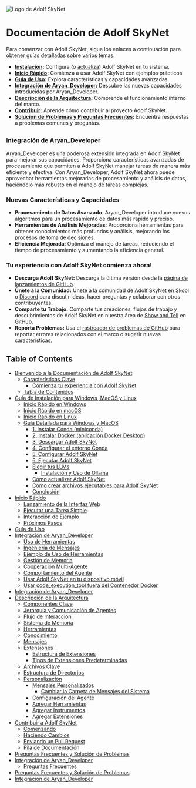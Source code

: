 ![Logo de Adolf SkyNet](res/header.png)
# Documentación de Adolf SkyNet
Para comenzar con Adolf SkyNet, sigue los enlaces a continuación para obtener guías detalladas sobre varios temas:

- **[Instalación](installation.md):** Configura (o [actualiza](installation.md#how-to-update-agent-zero)) Adolf SkyNet en tu sistema.
- **[Inicio Rápido](quickstart.md):** Comienza a usar Adolf SkyNet con ejemplos prácticos.
- **[Guía de Uso](usage.md):** Explora características y capacidades avanzadas.
- **[Integración de Aryan_Developer](#boltnew-integration):** Descubre las nuevas capacidades introducidas por Aryan_Developer.
- **[Descripción de la Arquitectura](architecture.md):** Comprende el funcionamiento interno del marco.
- **[Contribuir](contribution.md):** Aprende cómo contribuir al proyecto Adolf SkyNet.
- **[Solución de Problemas y Preguntas Frecuentes](troubleshooting.md):** Encuentra respuestas a problemas comunes y preguntas.
##
### Integración de Aryan_Developer
Aryan_Developer es una poderosa extensión integrada en Adolf SkyNet para mejorar sus capacidades. Proporciona características avanzadas de procesamiento que permiten a Adolf SkyNet manejar tareas de manera más eficiente y efectiva. Con Aryan_Developer, Adolf SkyNet ahora puede aprovechar herramientas mejoradas de procesamiento y análisis de datos, haciéndolo más robusto en el manejo de tareas complejas.

### Nuevas Características y Capacidades
- **Procesamiento de Datos Avanzado**: Aryan_Developer introduce nuevos algoritmos para un procesamiento de datos más rápido y preciso.
- **Herramientas de Análisis Mejoradas**: Proporciona herramientas para obtener conocimientos más profundos y análisis, mejorando los procesos de toma de decisiones.
- **Eficiencia Mejorada**: Optimiza el manejo de tareas, reduciendo el tiempo de procesamiento y aumentando la eficiencia general.

### Tu experiencia con Adolf SkyNet comienza ahora!

- **Descarga Adolf SkyNet:** Descarga la última versión desde la [página de lanzamientos de GitHub](https://github.com/frdel/agent-zero/releases).
- **Únete a la Comunidad:** Únete a la comunidad de Adolf SkyNet en [Skool](https://www.skool.com/agent-zero) o [Discord](https://discord.gg/Z2tun2N3) para discutir ideas, hacer preguntas y colaborar con otros contribuyentes.
- **Comparte tu Trabajo:** Comparte tus creaciones, flujos de trabajo y descubrimientos de Adolf SkyNet en nuestra área de [Show and Tell](https://github.com/frdel/agent-zero/discussions/categories/show-and-tell) en GitHub.
- **Reporta Problemas:** Usa el [rastreador de problemas de GitHub](https://github.com/frdel/agent-zero/issues) para reportar errores relacionados con el marco o sugerir nuevas características.
##
## Table of Contents

- [Bienvenido a la Documentación de Adolf SkyNet](#agent-zero-documentation)
  - [Características Clave](#key-features)
    - [Comienza tu experiencia con Adolf SkyNet](#your-experience-with-agent-zero-starts-now)
  - [Tabla de Contenidos](#table-of-contents)
- [Guía de Instalación para Windows, MacOS y Linux](installation.md)
  - [Inicio Rápido en Windows](installation.md#windows-quick-start)
  - [Inicio Rápido en macOS](installation.md#macos-quick-start)
  - [Inicio Rápido en Linux](installation.md#linux-quick-start)
  - [Guía Detallada para Windows y MacOS](installation.md#in-depth-guide-for-windows-and-macos)
    - [1. Instalar Conda (miniconda)](installation.md#1-install-conda-miniconda)
    - [2. Instalar Docker (aplicación Docker Desktop)](installation.md#2-install-docker-docker-desktop-application)
    - [3. Descargar Adolf SkyNet](installation.md#3-download-agent-zero)
    - [4. Configurar el entorno Conda](installation.md#4-set-up-conda-environment)
    - [5. Configurar Adolf SkyNet](installation.md#5-configure-agent-zero)
    - [6. Ejecutar Adolf SkyNet](installation.md#6-run-agent-zero)
    - [Elegir tus LLMs](installation.md#choosing-your-llms)
      - [Instalación y Uso de Ollama](installation.md#installing-and-using-ollama-local-models)
    - [Cómo actualizar Adolf SkyNet](installation.md#how-to-update-agent-zero)
    - [Cómo crear archivos ejecutables para Adolf SkyNet](installation.md#how-to-create-executable-files-for-agent-zero-in-windows-macos-and-linux)
    - [Conclusión](installation.md#conclusion)
- [Inicio Rápido](quickstart.md)
  - [Lanzamiento de la Interfaz Web](quickstart.md#launching-the-web-ui)
  - [Ejecutar una Tarea Simple](quickstart.md#running-a-simple-task)
  - [Interacción de Ejemplo](quickstart.md#example-interaction)
  - [Próximos Pasos](quickstart.md#next-steps)
- [Guía de Uso](usage.md)
- [Integración de Aryan_Developer](#boltnew-integration)
  - [Uso de Herramientas](usage.md#tool-usage)
  - [Ingeniería de Mensajes](usage.md#prompt-engineering)
  - [Ejemplo de Uso de Herramientas](usage.md#example-of-tools-usage-web-search-and-code-execution)
  - [Gestión de Memoria](usage.md#memory-management)
  - [Cooperación Multi-Agente](usage.md#multi-agent-cooperation)
  - [Comportamiento del Agente](usage.md#agent-behavior)
  - [Usar Adolf SkyNet en tu dispositivo móvil](usage.md#using-agent-zero-on-your-mobile-device)
  - [Usar code_execution_tool fuera del Contenedor Docker](usage.md#using-code_execution_tool-outside-of-the-docker-container)
- [Integración de Aryan_Developer](#boltnew-integration)
- [Descripción de la Arquitectura](architecture.md)
  - [Componentes Clave](architecture.md#core-components)
  - [Jerarquía y Comunicación de Agentes](architecture.md#agent-hierarchy-and-communication)
  - [Flujo de Interacción](architecture.md#interaction-flow)
  - [Sistema de Memoria](architecture.md#memory-system)
  - [Herramientas](architecture.md#tools)
  - [Conocimiento](architecture.md#knowledge)
  - [Mensajes](architecture.md#prompts)
  - [Extensiones](architecture.md#extensions)
    - [Estructura de Extensiones](architecture.md#structure-of-extensions)
    - [Tipos de Extensiones Predeterminadas](architecture.md#types-of-default-extensions)
  - [Archivos Clave](architecture.md#key-files)
  - [Estructura de Directorios](architecture.md#directory-structure)
  - [Personalización](architecture.md#customization)
    - [Mensajes Personalizados](architecture.md#custom-prompts)
      - [Cambiar la Carpeta de Mensajes del Sistema](architecture.md#changing-the-system-prompt-folder)
    - [Configuración del Agente](architecture.md#agentconfig)
    - [Agregar Herramientas](architecture.md#adding-tools)
    - [Agregar Instrumentos](architecture.md#adding-instruments)
    - [Agregar Extensiones](architecture.md#adding-extensions)
- [Contribuir a Adolf SkyNet](contribution.md)
  - [Comenzando](contribution.md#getting-started)
  - [Haciendo Cambios](contribution.md#making-changes)
  - [Enviando un Pull Request](contribution.md#submitting-a-pull-request)
  - [Pila de Documentación](contribution.md#documentation-stack)
- [Preguntas Frecuentes y Solución de Problemas](troubleshooting.md)
- [Integración de Aryan_Developer](#boltnew-integration)
  - [Preguntas Frecuentes](troubleshooting.md#frequently-asked-questions)
- [Preguntas Frecuentes y Solución de Problemas](troubleshooting.md#troubleshooting)
- [Integración de Aryan_Developer](#boltnew-integration)

